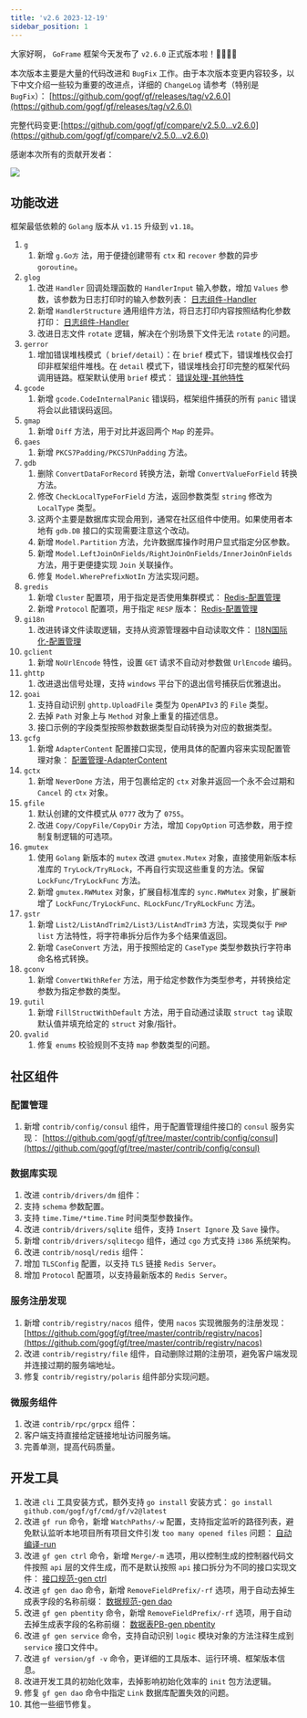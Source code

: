 ```yaml
---
title: 'v2.6 2023-12-19'
sidebar_position: 1
---
```


大家好啊， `GoFrame` 框架今天发布了 `v2.6.0` 正式版本啦！👏👏👏👏

本次版本主要是大量的代码改进和 `BugFix` 工作。由于本次版本变更内容较多，以下中文介绍一些较为重要的改进点，详细的 `ChangeLog` 请参考（特别是 `BugFix`）： [https://github.com/gogf/gf/releases/tag/v2.6.0](https://github.com/gogf/gf/releases/tag/v2.6.0)

完整代码变更:[https://github.com/gogf/gf/compare/v2.5.0...v2.6.0](https://github.com/gogf/gf/compare/v2.5.0...v2.6.0)

感谢本次所有的贡献开发者：

![](/markdown/8cbb41ea81e456eb8a5a145520c9462a.png)

## 功能改进

框架最低依赖的 `Golang` 版本从 `v1.15` 升级到 `v1.18`。

01. `g`
    1. 新增 `g.Go方` 法，用于便捷创建带有 `ctx` 和 `recover` 参数的异步 `goroutine`。
02. `glog`
    1. 改进 `Handler` 回调处理函数的 `HandlerInput` 输入参数，增加 `Values` 参数，该参数为日志打印时的输入参数列表： [日志组件-Handler](/docs/核心组件/日志组件/日志组件-Handler)
    2. 新增 `HandlerStructure` 通用组件方法，将日志打印内容按照结构化参数打印： [日志组件-Handler](/docs/核心组件/日志组件/日志组件-Handler)
    3. 改进日志文件 `rotate` 逻辑，解决在个别场景下文件无法 `rotate` 的问题。
03. `gerror`
    1. 增加错误堆栈模式（ `brief/detail`）：在 `brief` 模式下，错误堆栈仅会打印非框架组件堆栈。在 `detail` 模式下，错误堆栈会打印完整的框架代码调用链路。框架默认使用 `brief` 模式： [错误处理-其他特性](/docs/核心组件/错误处理/错误处理-其他特性)
04. `gcode`
    1. 新增 `gcode.CodeInternalPanic` 错误码，框架组件捕获的所有 `panic` 错误将会以此错误码返回。
05. `gmap`
    1. 新增 `Diff` 方法，用于对比并返回两个 `Map` 的差异。
06. `gaes`
    1. 新增 `PKCS7Padding/PKCS7UnPadding` 方法。
07. `gdb`
    1. 删除 `ConvertDataForRecord` 转换方法，新增 `ConvertValueForField` 转换方法。
    2. 修改 `CheckLocalTypeForField` 方法，返回参数类型 `string` 修改为 `LocalType` 类型。
    3. 这两个主要是数据库实现会用到，通常在社区组件中使用。如果使用者本地有 `gdb.DB` 接口的实现需要注意这个改动。
    4. 新增 `Model.Partition` 方法，允许数据库操作时用户显式指定分区参数。
    5. 新增 `Model.LeftJoinOnFields/RightJoinOnFields/InnerJoinOnFields` 方法，用于更便捷实现 `Join` 关联操作。
    6. 修复 `Model.WherePrefixNotIn` 方法实现问题。
08. `gredis`
    1. 新增 `Cluster` 配置项，用于指定是否使用集群模式： [Redis-配置管理](/docs/组件列表/NoSQL%20Redis/Redis-配置管理)
    2. 新增 `Protocol` 配置项，用于指定 `RESP` 版本： [Redis-配置管理](/docs/组件列表/NoSQL%20Redis/Redis-配置管理)
09. `gi18n`
    1. 改进转译文件读取逻辑，支持从资源管理器中自动读取文件： [I18N国际化-配置管理](/docs/核心组件/I18N国际化/I18N国际化-配置管理)
10. `gclient`
    1. 新增 `NoUrlEncode` 特性，设置 `GET` 请求不自动对参数做 `UrlEncode` 编码。
11. `ghttp`
    1. 改进退出信号处理，支持 `windows` 平台下的退出信号捕获后优雅退出。
12. `goai`
    1. 支持自动识别 `ghttp.UploadFile` 类型为 `OpenAPIv3` 的 `File` 类型。
    2. 去掉 `Path` 对象上与 `Method` 对象上重复的描述信息。
    3. 接口示例的字段类型按照参数数据类型自动转换为对应的数据类型。
13. `gcfg`
    1. 新增 `AdapterContent` 配置接口实现，使用具体的配置内容来实现配置管理对象： [配置管理-AdapterContent](/docs/核心组件/配置管理/配置管理-接口化设计/配置管理-AdapterContent)
14. `gctx`
    1. 新增 `NeverDone` 方法，用于包裹给定的 `ctx` 对象并返回一个永不会过期和 `Cancel` 的 `ctx` 对象。
15. `gfile`
    1. 默认创建的文件模式从 `0777` 改为了 `0755`。
    2. 改进 `Copy/CopyFile/CopyDir` 方法，增加 `CopyOption` 可选参数，用于控制复制逻辑的可选项。
16. `gmutex`
    1. 使用 `Golang` 新版本的 `mutex` 改进 `gmutex.Mutex` 对象，直接使用新版本标准库的 `TryLock/TryRLock`，不再自行实现这些重复的方法。保留 `LockFunc/TryLockFunc` 方法。
    2. 新增 `gmutex.RWMutex` 对象，扩展自标准库的 `sync.RWMutex` 对象，扩展新增了 `LockFunc/TryLockFunc、RLockFunc/TryRLockFunc` 方法。
17. `gstr`
    1. 新增 `List2/ListAndTrim2/List3/ListAndTrim3` 方法，实现类似于 `PHP list` 方法特性，将字符串拆分后作为多个结果值返回。
    2. 新增 `CaseConvert` 方法，用于按照给定的 `CaseType` 类型参数执行字符串命名格式转换。
18. `gconv`
    1. 新增 `ConvertWithRefer` 方法，用于给定参数作为类型参考，并转换给定参数为指定参数的类型。
19. `gutil`
    1. 新增 `FillStructWithDefault` 方法，用于自动通过读取 `struct tag` 读取默认值并填充给定的 `struct` 对象/指针。
20. `gvalid`
    1. 修复 `enums` 校验规则不支持 `map` 参数类型的问题。

## 社区组件

### 配置管理

1. 新增 `contrib/config/consul` 组件，用于配置管理组件接口的 `consul` 服务实现： [https://github.com/gogf/gf/tree/master/contrib/config/consul](https://github.com/gogf/gf/tree/master/contrib/config/consul)

### 数据库实现

1. 改进 `contrib/drivers/dm` 组件：
1. 支持 `schema` 参数配置。
2. 支持 `time.Time/*time.Time` 时间类型参数操作。
2. 改进 `contrib/drivers/sqlite` 组件，支持 `Insert Ignore` 及 `Save` 操作。
3. 新增 `contrib/drivers/sqlitecgo` 组件，通过 `cgo` 方式支持 `i386` 系统架构。
4. 改进 `contrib/nosql/redis` 组件：
1. 增加 `TLSConfig` 配置，以支持 `TLS` 链接 `Redis Server`。
2. 增加 `Protocol` 配置项，以支持最新版本的 `Redis Server`。

### 服务注册发现

1. 新增 `contrib/registry/nacos` 组件，使用 `nacos` 实现微服务的注册发现： [https://github.com/gogf/gf/tree/master/contrib/registry/nacos](https://github.com/gogf/gf/tree/master/contrib/registry/nacos)
2. 改进 `contrib/registry/file` 组件，自动删除过期的注册项，避免客户端发现并连接过期的服务端地址。
3. 修复 `contrib/registry/polaris` 组件部分实现问题。

### 微服务组件

1. 改进 `contrib/rpc/grpcx` 组件：
1. 客户端支持直接给定链接地址访问服务端。
2. 完善单测，提高代码质量。

## 开发工具

01. 改进 `cli` 工具安装方式，额外支持 `go install` 安装方式： `go install github.com/gogf/gf/cmd/gf/v2@latest`
02. 改进 `gf run` 命令，新增 `WatchPaths/-w` 配置，支持指定监听的路径列表，避免默认监听本地项目所有项目文件引发 `too many opened files` 问题： [自动编译-run](/docs/开发工具/自动编译-run)
03. 改进 `gf gen ctrl` 命令，新增 `Merge/-m` 选项，用以控制生成的控制器代码文件按照 `api` 层的文件生成，而不是默认按照 `api` 接口拆分为不同的接口实现文件： [接口规范-gen ctrl](/docs/开发工具/代码生成-gen/接口规范-gen%20ctrl)
04. 改进 `gf gen dao` 命令，新增 `RemoveFieldPrefix/-rf` 选项，用于自动去掉生成表字段的名称前缀： [数据规范-gen dao](/docs/开发工具/代码生成-gen/数据规范-gen%20dao)
05. 改进 `gf gen pbentity` 命令，新增 `RemoveFieldPrefix/-rf` 选项，用于自动去掉生成表字段的名称前缀： [数据表PB-gen pbentity](/docs/开发工具/代码生成-gen/数据表PB-gen%20pbentity)
06. 改进 `gf gen service` 命令，支持自动识别 `logic` 模块对象的方法注释生成到 `service` 接口文件中。
07. 改进 `gf version/gf -v` 命令，更详细的工具版本、运行环境、框架版本信息。
08. 改进开发工具的初始化效率，去掉影响初始化效率的 `init` 包方法逻辑。
09. 修复 `gf gen dao` 命令中指定 `Link` 数据库配置失效的问题。
10. 其他一些细节修复。